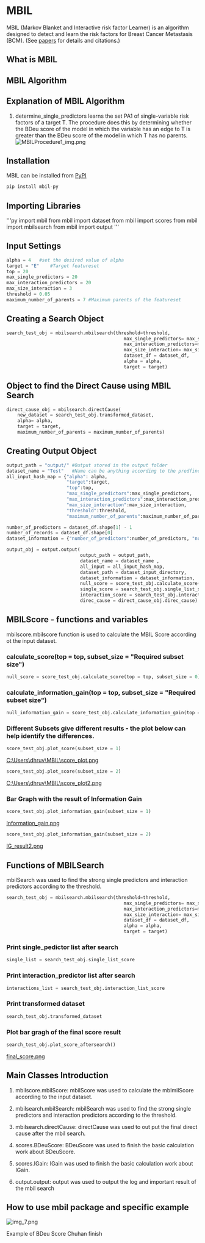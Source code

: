 # MBIL
MBIL (Markov Blanket and Interactive risk factor Learner) is an algorithm designed to detect and learn the risk factors for Breast Cancer Metastasis (BCM). (See [papers](https://github.com/XiaJiang-2/MBIL/blob/main/docs/BINF-D-19-00613_R2(2).pdf) for details and citations.)

## What is MBIL
## MBIL Algorithm

## Explanation of MBIL Algorithm
1) determine_single_predictors learns the set PA1 of single-variable risk factors of a target T. The procedure does this by determining whether the BDeu score of the model in which the variable has an edge to T is greater than the BDeu score of the model in which T has no parents.
![MBILProcedure1_img.png](MBILProcedure1_img.png)
## Installation
MBIL can be installed from [PyPI](https://pypi.org/project/mbil-py/)


```py
pip install mbil-py
```

##  Importing Libraries

'''py
import mbil
from mbil import dataset
from mbil import scores
from mbil import mbilsearch
from mbil import output
'''

##  Input Settings

```py
alpha = 4   #set the desired value of alpha
target = "E"    #Target featureset
top = 20
max_single_predictors = 20  
max_interaction_predictors = 20
max_size_interaction = 3
threshold = 0.05
maximum_number_of_parents = 7 #Maximum parents of the featureset
```

##  Creating a Search Object

```py
search_test_obj = mbilsearch.mbilsearch(threshold=threshold,
                                           max_single_predictors= max_single_predictors,
                                           max_interaction_predictors=max_interaction_predictors,
                                           max_size_interaction= max_size_interaction,
                                           dataset_df = dataset_df,
                                           alpha = alpha,
                                           target = target)
```

##  Object to find the Direct Cause using MBIL Search

```py
direct_cause_obj = mbilsearch.directCause(
    new_dataset = search_test_obj.transformed_dataset,
    alpha= alpha,
    target = target,
    maximum_number_of_parents = maximum_number_of_parents)
```

##  Creating Output Object

```py
output_path = "output/" #Output stored in the output folder
dataset_name = "Test"   #Name can be anything according to the predfined dataset
all_input_hash_map = {"alpha": alpha,
                      "target":target, 
                      "top":top, 
                      "max_single_predictors":max_single_predictors, 
                      "max_interaction_predictors":max_interaction_predictors,
                      "max_size_interaction":max_size_interaction, 
                      "threshold":threshold, 
                      "maximum_number_of_parents":maximum_number_of_parents}

number_of_predictors = dataset_df.shape[1] - 1
number_of_records = dataset_df.shape[0]
dataset_information = {"number_of_predictors":number_of_predictors, "number_of_records":number_of_records}

output_obj = output.output(
                           output_path = output_path,
                           dataset_name = dataset_name , 
                           all_input = all_input_hash_map, 
                           dataset_path = dataset_input_directory, 
                           dataset_information = dataset_information, 
                           null_score = score_test_obj.calculate_score(top = top, subset_size = 0), 
                           single_score = search_test_obj.single_list_score, 
                           interaction_score = search_test_obj.interaction_list_score, 
                           direc_cause = direct_cause_obj.direc_cause)
```

##  MBILScore - functions and variables

mbilscore.mbilscore function is used to calculate the MBIL Score according ot the input dataset.

### calculate_score(top = top, subset_size = "Required subset size")

```py
null_score = score_test_obj.calculate_score(top = top, subset_size = 0)
```
### calculate_information_gain(top = top, subset_size = "Required subset size")

```py
null_information_gain = score_test_obj.calculate_information_gain(top = top, subset_size = 0)
```

### Different Subsets give different results - the plot below can help identify the differences.

```py
score_test_obj.plot_score(subset_size = 1)
```
[C:\Users\dhruv\MBIL\score_plot.png](score_plot.png)

```py
score_test_obj.plot_score(subset_size = 2)
```
[C:\Users\dhruv\MBIL\score_plot2.png](../../score_plot2.png)

### Bar Graph with the result of Information Gain
```py
score_test_obj.plot_information_gain(subset_size = 1)
```
[Information_gain.png](../../IG_result.png)

```py
score_test_obj.plot_information_gain(subset_size = 2)
```
[IG_result2.png](../../IG_result2.png)


##  Functions of MBILSearch

mbilSearch was used to find the strong single predictors and interaction predictors according to the threshold.

```py
search_test_obj = mbilsearch.mbilsearch(threshold=threshold,
                                           max_single_predictors= max_single_predictors,
                                           max_interaction_predictors=max_interaction_predictors,
                                           max_size_interaction= max_size_interaction,
                                           dataset_df = dataset_df,
                                           alpha = alpha,
                                           target = target)
```

### Print single_pedictor list after search

```py
single_list = search_test_obj.single_list_score
```

### Print interaction_predictor list after search

```py
interactions_list = search_test_obj.interaction_list_score
```

### Print transformed dataset

```py
search_test_obj.transformed_dataset
```

### Plot bar gragh of the final score result

```py
search_test_obj.plot_score_aftersearch()
```
[final_score.png](../../final_score.png)
## Main Classes Introduction
1. mbilscore.mbilScore: mbilScore was used to calculate the mbImilScore according to the input dataset.

2. mbilsearch.mbilSearch: mbilSearch was used to find the strong single predictors and interaction predictors according to the threshold.

3. mbilsearch.directCause: directCause was used to out put the final direct cause after the mbil search.

4. scores.BDeuScore: BDeuScore was used to finish the basic calculation work about BDeuScore.

5. scores.IGain: IGain was used to finish the basic calculation work about IGain.

6. output.output: output was used to output the log and important result of the mbil search

## How to use mbil package and specific example
![img_7.png](img_7.png)





Example of BDeu Score
Chuhan finish
